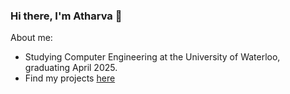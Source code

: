 ### Hi there, I'm Atharva 👋

About me:
- Studying Computer Engineering at the University of Waterloo, graduating April 2025.
- Find my projects [here](https://github.com/atharva-b/projects)

<!--
**atharva-b/atharva-b** is a ✨ _special_ ✨ repository because its `README.md` (this file) appears on your GitHub profile.

Here are some ideas to get you started:

- 🔭 I’m currently working on ...
- 🌱 I’m currently learning ...
- 👯 I’m looking to collaborate on ...
- 🤔 I’m looking for help with ...
- 💬 Ask me about ...
- 📫 How to reach me: ...
- 😄 Pronouns: ...
- ⚡ Fun fact: ...
-->
